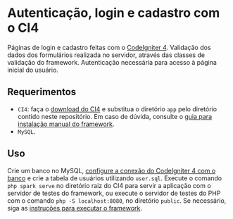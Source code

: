 # Autenticação, login e cadastro com o CI4
Páginas de login e cadastro feitas com o [CodeIgniter 4](https://codeigniter.com/user_guide/intro/index.html). Validação dos dados dos formulários realizada no servidor, através das classes de validação do framework. Autenticação necessária para acesso à página inicial do usuário.
## Requerimentos
- `CI4`: faça o [download do CI4](https://github.com/CodeIgniter4/framework/releases/tag/v4.2.10) e substitua o diretório `app` pelo diretório contido neste repositório. Em caso de dúvida, consulte o [guia para instalação manual do framework](https://codeigniter.com/user_guide/installation/installing_manual.html).
- `MySQL`.
## Uso
Crie um banco no MySQL, [configure a conexão do CodeIgniter 4 com o banco](https://www.codeigniter.com/user_guide/database/configuration.html) e crie a tabela de usuários utilizando `user.sql`. Execute o comando `php spark serve` no diretório raiz do CI4 para servir a aplicação com o servidor de testes do framework, ou execute o servidor de testes do PHP com o comando `php -S localhost:8080`, no diretório `public`. Se necessário, siga as [instruções para executar o framework](https://codeigniter4.github.io/userguide/installation/running.html).
